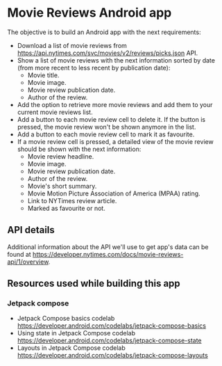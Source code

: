 # Movie Reviews Android app

The objective is to build an Android app with the next requirements:

* Download a list of movie reviews from https://api.nytimes.com/svc/movies/v2/reviews/picks.json API.
* Show a list of movie reviews with the next information sorted by date (from more recent to less recent by publication date):
  * Movie title.
  * Movie image.
  * Movie review publication date.
  * Author of the review.
* Add the option to retrieve more movie reviews and add them to your current movie reviews list.
* Add a button to each movie review cell to delete it. If the button is pressed, the movie review won't be shown anymore in the list.
* Add a button to each movie review cell to mark it as favourite.
* If a movie review cell is pressed, a detailed view of the movie review should be shown with the next information:
  * Movie review headline.
  * Movie image.
  * Movie review publication date.
  * Author of the review.
  * Movie's short summary.
  * Movie Motion Picture Association of America (MPAA) rating.
  * Link to NYTimes review article.
  * Marked as favourite or not.
  
## API details
Additional information about the API we'll use to get app's data can be found at https://developer.nytimes.com/docs/movie-reviews-api/1/overview.

## Resources used while building this app
### Jetpack compose
* Jetpack Compose basics codelab https://developer.android.com/codelabs/jetpack-compose-basics
* Using state in Jetpack Compose codelab https://developer.android.com/codelabs/jetpack-compose-state
* Layouts in Jetpack Compose codelab https://developer.android.com/codelabs/jetpack-compose-layouts